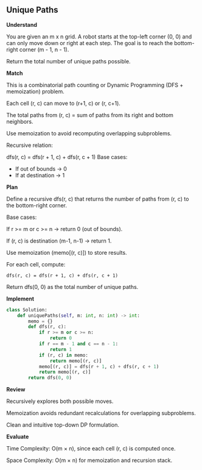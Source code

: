 ## Unique Paths

**Understand**

You are given an m x n grid.
A robot starts at the top-left corner (0, 0) and can only move down or right at each step.
The goal is to reach the bottom-right corner (m - 1, n - 1).

Return the total number of unique paths possible.

**Match**

This is a combinatorial path counting or Dynamic Programming (DFS + memoization) problem.

Each cell (r, c) can move to (r+1, c) or (r, c+1).

The total paths from (r, c) = sum of paths from its right and bottom neighbors.

Use memoization to avoid recomputing overlapping subproblems.

Recursive relation:

dfs(r, c) = dfs(r + 1, c) + dfs(r, c + 1)
Base cases:

- If out of bounds → 0
- If at destination → 1

**Plan**

Define a recursive dfs(r, c) that returns the number of paths from (r, c) to the bottom-right corner.

Base cases:

If r >= m or c >= n → return 0 (out of bounds).

If (r, c) is destination (m-1, n-1) → return 1.

Use memoization (memo[(r, c)]) to store results.

For each cell, compute:

```
dfs(r, c) = dfs(r + 1, c) + dfs(r, c + 1)
```

Return dfs(0, 0) as the total number of unique paths.

**Implement**

```py
class Solution:
    def uniquePaths(self, m: int, n: int) -> int:
        memo = {}
        def dfs(r, c):
            if r >= m or c >= n:
                return 0
            if r == m - 1 and c == n - 1:
                return 1
            if (r, c) in memo:
                return memo[(r, c)]
            memo[(r, c)] = dfs(r + 1, c) + dfs(r, c + 1)
            return memo[(r, c)]
        return dfs(0, 0)
```

**Review**

Recursively explores both possible moves.

Memoization avoids redundant recalculations for overlapping subproblems.

Clean and intuitive top-down DP formulation.

**Evaluate**

Time Complexity: O(m × n), since each cell (r, c) is computed once.

Space Complexity: O(m × n) for memoization and recursion stack.
